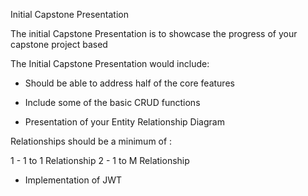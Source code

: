 Initial Capstone Presentation

The initial Capstone Presentation is to showcase the progress of your capstone project based

The Initial Capstone Presentation would include:

- Should be able to address half of the core features 

- Include some of the basic CRUD functions

- Presentation of your Entity Relationship Diagram 

Relationships should be a minimum of :

1 - 1 to 1 Relationship
2 - 1 to M Relationship

- Implementation of JWT 



